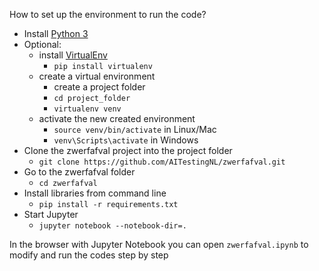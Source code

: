 How to set up the environment to run the code?

- Install [Python 3](https://www.python.org/)
- Optional:
  -  install [VirtualEnv](https://virtualenv.pypa.io/en/stable/)
     - `pip install virtualenv`
  - create a virtual environment
    - create a project folder
    - `cd project_folder`
    - `virtualenv venv`
  - activate the new created environment
    - `source venv/bin/activate` in Linux/Mac
    - `venv\Scripts\activate` in Windows
- Clone the zwerfafval project into the project folder
  - `git clone https://github.com/AITestingNL/zwerfafval.git`
- Go to the zwerfafval folder
  - `cd zwerfafval`
- Install libraries from command line
  - `pip install -r requirements.txt`
- Start Jupyter
  - `jupyter notebook --notebook-dir=.`


In the browser with Jupyter Notebook you can open `zwerfafval.ipynb` to modify and run the codes step by step